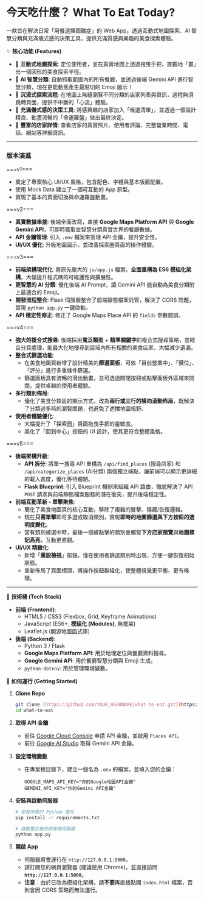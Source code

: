 # 今天吃什麼？ What To Eat Today?

一款旨在解決日常「用餐選擇困難症」的 Web App。透過互動式地圖探索、AI 智慧分類與充滿儀式感的決策工具，提供充滿質感與樂趣的美食探索體驗。

✨ **核心功能 (Features)**
* 📍 **互動式地圖探索**: 定位使用者，並在真實地圖上透過拖曳手把，直觀地「畫」出一個圓形的美食探索半徑。
* 🧠 **AI 智慧分類**: 自動抓取範圍內的所有餐廳，並透過後端 Gemini API 進行智慧分類，現在更能動態產生最貼切的 Emoji 圖示！
* 🌊 **沉浸式探索流程**: 在地圖上無縫瀏覽不同分類的店家列表與資訊，過程無須跳轉頁面，提供不中斷的「心流」體驗。
* 🎡 **充滿儀式感的決策工具**: 將感興趣的店家加入「候選清單」，並透過一個設計精良、動畫流暢的「命運羅盤」做出最終決定。
* 📖 **豐富的店家詳情**: 查看店家的真實照片、使用者評論、完整營業時間、電話、網站等詳細資訊。

---

### **版本演進**

===v1===
* 奠定了專案核心 UI/UX 風格，包含配色、字體與基本版面配置。
* 使用 Mock Data 建立了一個可互動的 App 原型。
* 實現了基本的頁面切換與命運羅盤動畫。

===v2===
* **真實數據串接**: 後端全面改寫，串接 **Google Maps Platform API** 與 **Google Gemini API**，可即時獲取並智慧分類真實世界的餐廳數據。
* **API 金鑰管理**: 引入 `.env` 檔案來管理 API 金鑰，提升安全性。
* **UI/UX 優化**: 升級地圖圖示，並改善探索圈頁面的操作體驗。

===v3===
* **前端架構現代化**: 將原先龐大的 `js/app.js` 檔案，**全面重構為 ES6 模組化架構**，大幅提升程式碼的可維護性與擴展性。
* **更智慧的 AI 分類**: 優化後端 AI Prompt，讓 Gemini API 能自動為美食分類附上最適合的 Emoji。
* **開發流程整合**: Flask 伺服器整合了前端靜態檔案託管，解決了 CORS 問題，實現 `python app.py` 一鍵啟動。
* **API 穩定性修正**: 修正了 Google Maps Place API 的 `fields` 參數錯誤。

===v4===
* **強大的複合式搜尋**: 後端採用**寬泛類型** + **精準關鍵字**的複合式搜尋策略，並結合分頁處理，能最大化地搜尋到區域內所有相關的美食店家，大幅減少遺漏。
* **整合式篩選功能**:
    * 在美食地圖頁新增了設計精美的**篩選面板**，可依「目前營業中」、「價位」、「評分」進行多重條件篩選。
    * 篩選面板具有流暢的滑出動畫，並可透過關閉按鈕或點擊面板外區域來關閉，提供卓越的使用者體驗。
* **多行類別佈局**:
    * 優化了美食分類區的顯示方式，改為**兩行或三行的橫向滾動佈局**，既解決了分類過多時的瀏覽問題，也避免了遮擋地圖視野。
* **使用者體驗優化**:
    * 大幅提升了「探索圈」頁面拖曳手把的靈敏度。
    * 美化了「回到中心」按鈕的 UI 設計，使其更符合整體風格。

===v5===
* **後端架構升級**:
    * **API 拆分**: 將單一搜尋 API 重構為 `/api/find_places` (搜尋店家) 和 `/api/categorize_places` (AI分類) 兩個獨立端點，讓前端可以顯示更詳細的載入進度，優化等待體驗。
    * **Flask Blueprint**: 引入 Blueprint 機制來組織 API 路由，徹底解決了 API `POST` 請求與前端靜態檔案服務的潛在衝突，提升後端穩定性。
* **前端互動革新 - 單擊聚焦**:
    * 簡化了美食地圖頁的核心互動，移除了複雜的雙擊、隱藏/恢復邏輯。
    * 現在**只需單擊**即可多選或取消類別，實現**即時的地圖篩選與下方按鈕的透明度變化**。
    * 當有類別被選中時，最後一個被點擊的類別會觸發**下方店家預覽**與**地圖標記高亮**，互動更直觀。
* **UI/UX 精緻化**:
    * 新增「**重設檢視**」按鈕，僅在使用者篩選類別時出現，方便一鍵恢復初始狀態。
    * 重新佈局了頁面標頭，將操作按鈕群組化，使整體視覺更平衡、更有條理。

---

🚀 **技術棧 (Tech Stack)**
* **前端 (Frontend)**:
    * HTML5 / CSS3 (Flexbox, Grid, Keyframe Animations)
    * JavaScript (ES6+, **模組化 (Modules)**, 無框架)
    * Leaflet.js (開源地圖函式庫)
* **後端 (Backend)**:
    * Python 3 / Flask
    * **Google Maps Platform API**: 用於地理定位與餐廳資料搜尋。
    * **Google Gemini API**: 用於餐廳智慧分類與 Emoji 生成。
    * `python-dotenv`: 用於管理環境變數。

🔧 **如何運行 (Getting Started)**

1.  **Clone Repo**
    ```bash
    git clone [https://github.com/YOUR_USERNAME/what-to-eat.git](https://github.com/YOUR_USERNAME/what-to-eat.git)
    cd what-to-eat
    ```

2.  **取得 API 金鑰**
    * 前往 [Google Cloud Console](https://console.cloud.google.com/) 申請 API 金鑰，並啟用 `Places API`。
    * 前往 [Google AI Studio](https://aistudio.google.com/) 取得 Gemini API 金鑰。

3.  **設定環境變數**
    * 在專案根目錄下，建立一個名為 `.env` 的檔案，並填入您的金鑰：
        ```
        GOOGLE_MAPS_API_KEY="你的Google地圖API金鑰"
        GEMINI_API_KEY="你的Gemini API金鑰"
        ```

4.  **安裝與啟動伺服器**
    ```bash
    # 安裝所需的 Python 套件
    pip install -r requirements.txt

    # 啟動整合後的前後端伺服器
    python app.py
    ```

5.  **開啟 App**
    * 伺服器將會運行在 `http://127.0.0.1:5000`。
    * 請打開您的網頁瀏覽器 (建議使用 Chrome)，並直接訪問 **`http://127.0.0.1:5000`**。
    * **注意**：由於已改為模組化架構，請**不要**再直接點開 `index.html` 檔案，否則會因 CORS 策略而無法運行。